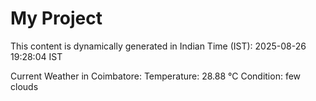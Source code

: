 # My Project

This content is dynamically generated in Indian Time (IST): 2025-08-26 19:28:04 IST


Current Weather in Coimbatore:
Temperature: 28.88 °C
Condition: few clouds
